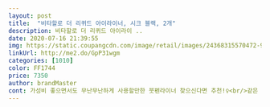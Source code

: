 ```yaml
---
layout: post 
title:  "비타할로 더 리퀴드 아이라이너, 시크 블랙, 2개" 
description: 비타할로 더 리퀴드 아이라이 ..
date: 2020-07-16 21:39:55 
img: https://static.coupangcdn.com/image/retail/images/24368315570472-9bb68a96-5ee2-4851-bae7-6e43b0627fe0.jpg 
linkUrl: http://me2.do/GpP31wgm 
categories: [1010] 
color: FF1744 
price: 7350 
author: brandMaster 
cont: 가성비 좋으면서도 무난무난하게 사용할만한 붓펜라이너 찾으신다면 추천!‍♀️<br/>같은 브라운계열이지만 비타할로 라이너 색상이 좀더 짙고 선명해서 좋았어요!!<br/>그러면에서 아주 기특한 제품인거 같아요.<br/><br/>그중에서도 정말 저렴한 가격임에도 불구하고 빠르게 마르고 그냥 손으로는 잘 지워지지 않는데<br/>날렵한 눈꼬리를 그리기 위해 꼭 필요한 붓펜 타입의 리퀴드 아이라이너 입니다.<br/><br/>다른 것 보다 바르고 30초도 안되서 금방 마르고<br/>단점은 아직 못찾았어용<br/>리퀴드 붓펜 타입 아이라이너를 저는 선호를 하는데요.<br/><br/>무난무난 다른 붓펜라이너랑 비슷합니다<br/>물에는 정말 빠르게 클렌징되는 비타할로 제품을 써보고 정말 깜짝 놀랬답니다.<br/><br/>붓모의 단단함이나 번짐 지워짐 요런건 거의 비슷한것같아요 ㅎㅎ<br/>붓펜 라이너라고 하면 보통 엄청 강한 발색에 진해서 부담스러운 느낌이 있었는데 이 제품은 자연스러운 발색이면서도 아주 연하지 않고 조절이 가능해서 좋았어요!<br/>붓펜 부분이 섬세하게 그릴 수 있게 탄탄한 느낌<br/>비타할로 리퀴드 아이라이너는 색상이 선명하고 붓이 날렵해서 정교하게 라인 그리기 참 좋은것같아요!<br/>빨리 마름<br/> 
---
```

 
